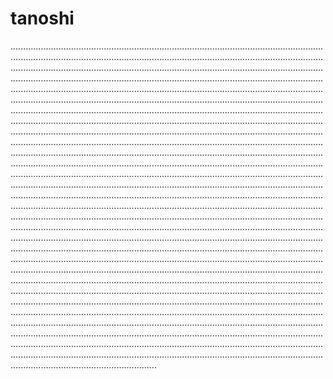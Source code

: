 # tanoshi

..................................................................................................................................................................................................................................................................................................................................................................................................................................................................................................................................................................................................................................................................................................................................................................................................................................................................................................................................................................................................................................................................................................................................................................................................................................................................................................................................................................................................................................................................................................................................................................................................................................................................................................................................................................................................................................................................................................................................................................................................................................................................................................................................................................................................................................................................................................................................................................................................................................................................................................................................................................................................................................................................................................................................................................................................................................................................................................................................................................................................................................................................................................................................................................................................................................................................................................................................................................................................................................................................................................................................................................................................................................................................................................................................................................................................................................................................................................................................